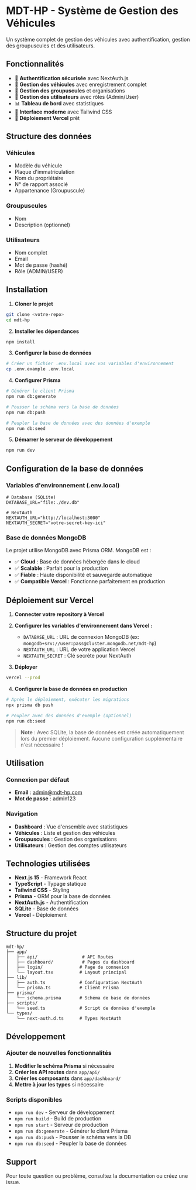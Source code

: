 # MDT-HP - Système de Gestion des Véhicules

Un système complet de gestion des véhicules avec authentification, gestion des groupuscules et des utilisateurs.

## Fonctionnalités

- 🔐 **Authentification sécurisée** avec NextAuth.js
- 🚗 **Gestion des véhicules** avec enregistrement complet
- 🏢 **Gestion des groupuscules** et organisations
- 👥 **Gestion des utilisateurs** avec rôles (Admin/User)
- 📊 **Tableau de bord** avec statistiques
- 🎨 **Interface moderne** avec Tailwind CSS
- 🚀 **Déploiement Vercel** prêt

## Structure des données

### Véhicules
- Modèle du véhicule
- Plaque d'immatriculation
- Nom du propriétaire
- N° de rapport associé
- Appartenance (Groupuscule)

### Groupuscules
- Nom
- Description (optionnel)

### Utilisateurs
- Nom complet
- Email
- Mot de passe (hashé)
- Rôle (ADMIN/USER)

## Installation

1. **Cloner le projet**
```bash
git clone <votre-repo>
cd mdt-hp
```

2. **Installer les dépendances**
```bash
npm install
```

3. **Configurer la base de données**
```bash
# Créer un fichier .env.local avec vos variables d'environnement
cp .env.example .env.local
```

4. **Configurer Prisma**
```bash
# Générer le client Prisma
npm run db:generate

# Pousser le schéma vers la base de données
npm run db:push

# Peupler la base de données avec des données d'exemple
npm run db:seed
```

5. **Démarrer le serveur de développement**
```bash
npm run dev
```

## Configuration de la base de données

### Variables d'environnement (.env.local)

```env
# Database (SQLite)
DATABASE_URL="file:./dev.db"

# NextAuth
NEXTAUTH_URL="http://localhost:3000"
NEXTAUTH_SECRET="votre-secret-key-ici"
```

### Base de données MongoDB

Le projet utilise MongoDB avec Prisma ORM. MongoDB est :
- ✅ **Cloud** : Base de données hébergée dans le cloud
- ✅ **Scalable** : Parfait pour la production
- ✅ **Fiable** : Haute disponibilité et sauvegarde automatique
- ✅ **Compatible Vercel** : Fonctionne parfaitement en production

## Déploiement sur Vercel

1. **Connecter votre repository à Vercel**

2. **Configurer les variables d'environnement dans Vercel :**
   - `DATABASE_URL` : URL de connexion MongoDB (ex: `mongodb+srv://user:pass@cluster.mongodb.net/mdt-hp`)
   - `NEXTAUTH_URL` : URL de votre application Vercel
   - `NEXTAUTH_SECRET` : Clé secrète pour NextAuth

3. **Déployer**
```bash
vercel --prod
```

4. **Configurer la base de données en production**
```bash
# Après le déploiement, exécuter les migrations
npx prisma db push

# Peupler avec des données d'exemple (optionnel)
npm run db:seed
```

> **Note** : Avec SQLite, la base de données est créée automatiquement lors du premier déploiement. Aucune configuration supplémentaire n'est nécessaire !

## Utilisation

### Connexion par défaut
- **Email** : admin@mdt-hp.com
- **Mot de passe** : admin123

### Navigation
- **Dashboard** : Vue d'ensemble avec statistiques
- **Véhicules** : Liste et gestion des véhicules
- **Groupuscules** : Gestion des organisations
- **Utilisateurs** : Gestion des comptes utilisateurs

## Technologies utilisées

- **Next.js 15** - Framework React
- **TypeScript** - Typage statique
- **Tailwind CSS** - Styling
- **Prisma** - ORM pour la base de données
- **NextAuth.js** - Authentification
- **SQLite** - Base de données
- **Vercel** - Déploiement

## Structure du projet

```
mdt-hp/
├── app/
│   ├── api/                 # API Routes
│   ├── dashboard/           # Pages du dashboard
│   ├── login/              # Page de connexion
│   └── layout.tsx          # Layout principal
├── lib/
│   ├── auth.ts             # Configuration NextAuth
│   └── prisma.ts           # Client Prisma
├── prisma/
│   └── schema.prisma       # Schéma de base de données
├── scripts/
│   └── seed.ts             # Script de données d'exemple
└── types/
    └── next-auth.d.ts      # Types NextAuth
```

## Développement

### Ajouter de nouvelles fonctionnalités

1. **Modifier le schéma Prisma** si nécessaire
2. **Créer les API routes** dans `app/api/`
3. **Créer les composants** dans `app/dashboard/`
4. **Mettre à jour les types** si nécessaire

### Scripts disponibles

- `npm run dev` - Serveur de développement
- `npm run build` - Build de production
- `npm run start` - Serveur de production
- `npm run db:generate` - Générer le client Prisma
- `npm run db:push` - Pousser le schéma vers la DB
- `npm run db:seed` - Peupler la base de données

## Support

Pour toute question ou problème, consultez la documentation ou créez une issue.
